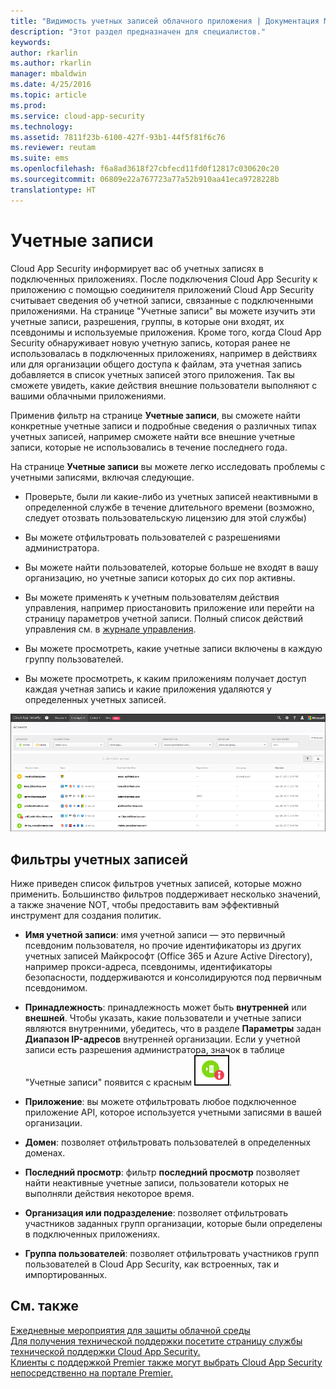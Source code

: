 ```yaml
---
title: "Видимость учетных записей облачного приложения | Документация Майкрософт"
description: "Этот раздел предназначен для специалистов."
keywords: 
author: rkarlin
ms.author: rkarlin
manager: mbaldwin
ms.date: 4/25/2016
ms.topic: article
ms.prod: 
ms.service: cloud-app-security
ms.technology: 
ms.assetid: 7811f23b-6100-427f-93b1-44f5f81f6c76
ms.reviewer: reutam
ms.suite: ems
ms.openlocfilehash: f6a8ad3618f27cbfecd11fd0f12817c030620c20
ms.sourcegitcommit: 06809e22a767723a77a52b910aa41eca9728228b
translationtype: HT
---
```

# <a name="accounts"></a>Учетные записи
Cloud App Security информирует вас об учетных записях в подключенных приложениях. После подключения Cloud App Security к приложению с помощью соединителя приложений Cloud App Security считывает сведения об учетной записи, связанные с подключенными приложениями. На странице "Учетные записи" вы можете изучить эти учетные записи, разрешения, группы, в которые они входят, их псевдонимы и используемые приложения. Кроме того, когда Cloud App Security обнаруживает новую учетную запись, которая ранее не использовалась в подключенных приложениях, например в действиях или для организации общего доступа к файлам, эта учетная запись добавляется в список учетных записей этого приложения. Так вы сможете увидеть, какие действия внешние пользователи выполняют с вашими облачными приложениями.


Применив фильтр на странице **Учетные записи**, вы сможете найти конкретные учетные записи и подробные сведения о различных типах учетных записей, например сможете найти все внешние учетные записи, которые не использовались в течение последнего года. 

На странице **Учетные записи** вы можете легко исследовать проблемы с учетными записями, включая следующие.  

-   Проверьте, были ли какие-либо из учетных записей неактивными в определенной службе в течение длительного времени (возможно, следует отозвать пользовательскую лицензию для этой службы)  
-   Вы можете отфильтровать пользователей с разрешениями администратора.  

-   Вы можете найти пользователей, которые больше не входят в вашу организацию, но учетные записи которых до сих пор активны.  

-   Вы можете применять к учетным пользователям действия управления, например приостановить приложение или перейти на страницу параметров учетной записи. Полный список действий управления см. в [журнале управления](governance-actions.md).
    
-   Вы можете просмотреть, какие учетные записи включены в каждую группу пользователей.  

-   Вы можете просмотреть, к каким приложениям получает доступ каждая учетная запись и какие приложения удаляются у определенных учетных записей.
    

![Экран учетных записей](./media/accounts-page.png)

## <a name="account-filters"></a>Фильтры учетных записей
Ниже приведен список фильтров учетных записей, которые можно применить. Большинство фильтров поддерживает несколько значений, а также значение NOT, чтобы предоставить вам эффективный инструмент для создания политик.  
  
- **Имя учетной записи**: имя учетной записи — это первичный псевдоним пользователя, но прочие идентификаторы из других учетных записей Майкрософт (Office 365 и Azure Active Directory), например прокси-адреса, псевдонимы, идентификаторы безопасности, поддерживаются и консолидируются под первичным псевдонимом.

- **Принадлежность**: принадлежность может быть **внутренней** или **внешней**. Чтобы указать, какие пользователи и учетные записи являются внутренними, убедитесь, что в разделе **Параметры** задан **Диапазон IP-адресов** внутренней организации. Если у учетной записи есть разрешения администратора, значок в таблице "Учетные записи" появится с красным ![значком администрирования учетных записей](./media/accounts-admin-icon.png).

- **Приложение**: вы можете отфильтровать любое подключенное приложение API, которое используется учетными записями в вашей организации.

- **Домен**: позволяет отфильтровать пользователей в определенных доменах.

- **Последний просмотр**: фильтр **последний просмотр** позволяет найти неактивные учетные записи, пользователи которых не выполняли действия некоторое время.

- **Организация или подразделение**: позволяет отфильтровать участников заданных групп организации, которые были определены в подключенных приложениях.

- **Группа пользователей**: позволяет отфильтровать участников групп пользователей в Cloud App Security, как встроенных, так и импортированных.


## <a name="see-also"></a>См. также  
[Ежедневные мероприятия для защиты облачной среды](daily-activities-to-protect-your-cloud-environment.md)   
[Для получения технической поддержки посетите страницу службы технической поддержки Cloud App Security.](http://support.microsoft.com/oas/default.aspx?prid=16031)   
[Клиенты с поддержкой Premier также могут выбрать Cloud App Security непосредственно на портале Premier.](https://premier.microsoft.com/)  
  
  